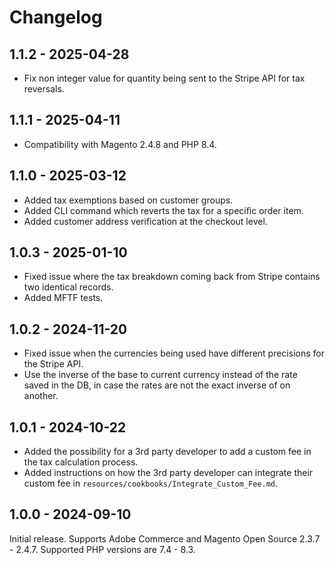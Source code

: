 # Changelog

## 1.1.2 - 2025-04-28

- Fix non integer value for quantity being sent to the Stripe API for tax reversals.

## 1.1.1 - 2025-04-11

- Compatibility with Magento 2.4.8 and PHP 8.4.

## 1.1.0 - 2025-03-12

- Added tax exemptions based on customer groups.
- Added CLI command which reverts the tax for a specific order item.
- Added customer address verification at the checkout level.

## 1.0.3 - 2025-01-10

- Fixed issue where the tax breakdown coming back from Stripe contains two identical records.
- Added MFTF tests.

## 1.0.2 - 2024-11-20

- Fixed issue when the currencies being used have different precisions for the Stripe API.
- Use the inverse of the base to current currency instead of the rate saved in the DB, in case the rates are not the exact inverse of on another.

## 1.0.1 - 2024-10-22

- Added the possibility for a 3rd party developer to add a custom fee in the tax calculation process.
- Added instructions on how the 3rd party developer can integrate their custom fee in `resources/cookbooks/Integrate_Custom_Fee.md`.

## 1.0.0 - 2024-09-10

Initial release. Supports Adobe Commerce and Magento Open Source 2.3.7 - 2.4.7. Supported PHP versions are 7.4 - 8.3.